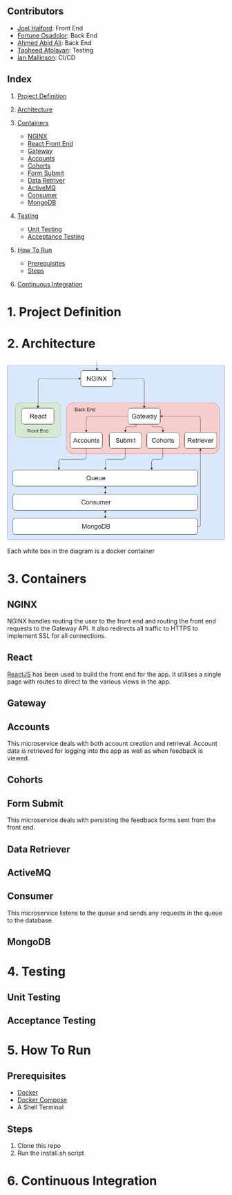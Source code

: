 ## Contributors
* [Joel Halford](https://github.com/JoelHalford): Front End
* [Fortune Osadolor](https://github.com/FortunexFortune): Back End
* [Ahmed Abid Ali](https://github.com/ahmedQAC): Back End
* [Taoheed Afolayan](https://github.com/Taoheed1): Testing
* [Ian Mallinson](https://github.com/imallinson): CI/CD

## Index
1. [Project Definition](#1-Project-Definition)

2. [Architecture](#2-Architecture)
     
3. [Containers](#3-Containers)
   * [NGINX](#NGINX)
   * [React Front End](#React-Front-End)
   * [Gateway](#Gateway)
   * [Accounts](#Accounts)
   * [Cohorts](#Cohorts)
   * [Form Submit](#Form-Submit)
   * [Data Retriver](#Data-Retriever)
   * [ActiveMQ](#ActiveMQ)
   * [Consumer](#Consumer)
   * [MongoDB](#MongoDB)
     
4. [Testing](#4-Testing)
   * [Unit Testing](#Unit-Testing)
   * [Acceptance Testing](#Acceptance-Testing)

5. [How To Run](#5-How-To-Run)
   * [Prerequisites](#Prerequisites)
   * [Steps](#Steps)

6. [Continuous Integration](#6-Continuous-Integration)

# 1. Project Definition


# 2. Architecture
![architecture-diagram](architecture-diagram.png)

Each white box in the diagram is a docker container

# 3. Containers
## NGINX
NGINX handles routing the user to the front end and routing the front end requests to the Gateway API. It also redirects all traffic to HTTPS to implement SSL for all connections.

## React
[ReactJS](https://reactjs.org/) has been used to build the front end for the app. It utilises a single page with routes to direct to the various views in the app.

## Gateway


## Accounts
This microservice deals with both account creation and retrieval. Account data is retrieved for logging into the app as well as when feedback is viewed.

## Cohorts


## Form Submit
This microservice deals with persisting the feedback forms sent from the front end.

## Data Retriever


## ActiveMQ


## Consumer
This microservice listens to the queue and sends any requests in the queue to the database.

## MongoDB


# 4. Testing
## Unit Testing


## Acceptance Testing


# 5. How To Run
## Prerequisites
* [Docker](https://hub.docker.com/search/?type=edition&offering=community)
* [Docker Compose](https://github.com/docker/compose/releases)
* A Shell Terminal

## Steps
1. Clone this repo
2. Run the install.sh script

# 6. Continuous Integration

